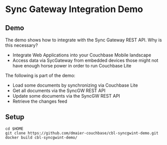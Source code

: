 # Sync Gateway Integration Demo

## Demo

The demo shows how to integrate with the Sync Gateway REST API. Why is this necessary?

* Integrate Web Applications into your Couchbase Mobile landscape
* Access data via SycGateway from embedded devices those might not have enough horse power in order to run Couchbase Lite

The following is part of the demo:

* Load some documents by synchronizing via Couchbase Lite
* Get all documents via the SyncGW REST API
* Update some documents via the SyncGW REST API
* Retrieve the changes feed

## Setup

```
cd $HOME
git clone https://github.com/dmaier-couchbase/cbl-syncgwint-demo.git
docker build cbl-syncgwint-demo/
```

